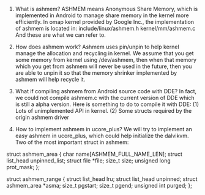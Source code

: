 1. What is ashmem?
ASHMEM means Anonymous Share Memory, which is implemented in Android to manage share memory in the kernel more efficiently.
In omap kernel provided by Google Inc., the implementation of ashmem is located in:
include/linux/ashmem.h
kernel/mm/ashmem.c
And these are what we can refer to.

2. How does ashmem work?
Ashmem uses pin/unpin to help kernel manage the allocation and recycling in kernel.
We assume that you get some memory from kernel using /dev/ashmem, then when that memory which you get from ashmem will never be used in the future, then you are able to unpin it so that the memory shrinker implemented by ashmem will help recycle it.

3. What if compiling ashmem from Android source code with DDE?
In fact, we could not compile ashmem.c with the current version of DDE which is still a alpha version.
Here is something to do to compile it with DDE:
	(1) Lots of unimplemented API in kernel.
	(2) Some structs required by the origin ashmem driver

4. How to implement ashmem in ucore_plus?
We will try to implement an easy ashmem in ucore_plus, which could help initialize the dalvikvm.
Two of the most important struct in ashmem:

struct ashmem_area {
	char name[ASHMEM_FULL_NAME_LEN];
	struct list_head unpinned_list;
	struct file *file;
	size_t size;
	unsigned long prot_mask;
};

struct ashmem_range {
	struct list_head lru;
	struct list_head unpinned;
	struct ashmem_area *asma;
	size_t pgstart;
	size_t pgend;
	unsigned int purged;
};


